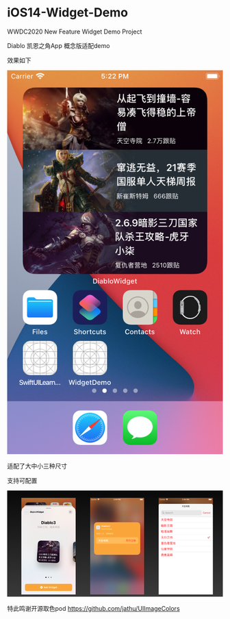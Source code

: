 # iOS14-Widget-Demo
WWDC2020 New Feature Widget Demo Project

Diablo 凯恩之角App 概念版适配demo

效果如下

![image](https://github.com/jerryliurui/iOS14-Widget-Demo/blob/master/images/Simulator%20Screen%20Shot%20-%20iPhone%20SE%20(2nd%20generation)%20-%202020-08-03%20at%2017.22.35.png)

适配了大中小三种尺寸

支持可配置

![image](https://github.com/jerryliurui/iOS14-Widget-Demo/blob/master/images/%E6%88%AA%E5%B1%8F2020-08-05%20%E4%B8%8B%E5%8D%883.05.53.png)

特此鸣谢开源取色pod https://github.com/jathu/UIImageColors
